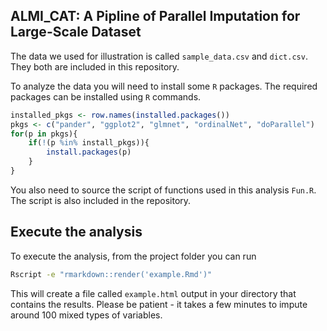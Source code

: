 ## ALMI_CAT: A Pipline of Parallel Imputation for Large-Scale Dataset


The data we used for illustration is called `sample_data.csv` and `dict.csv`. They both are included in this repository.

To analyze the data you will need to install some `R` packages. The required packages can be installed using `R` commands.

``` r
installed_pkgs <- row.names(installed.packages())
pkgs <- c("pander", "ggplot2", "glmnet", "ordinalNet", "doParallel")
for(p in pkgs){
	if(!(p %in% install_pkgs)){
		install.packages(p)
	}
}
```

You also need to source the script of functions used in this analysis `Fun.R`. The script is also included in the repository.

## Execute the analysis

To execute the analysis, from the project folder you can run 

``` bash
Rscript -e "rmarkdown::render('example.Rmd')"
```

This will create a file called `example.html` output in your directory that contains the results. Please be patient - it takes a few minutes to impute around 100 mixed types of variables.



